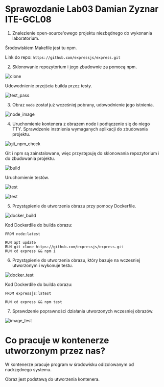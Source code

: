 # Sprawozdanie Lab03 Damian Zyznar ITE-GCL08

1. Znalezienie open-source'owego projektu niezbędnego do wykonania laboratorium. 

Środowiskiem Makefile jest tu npm. 
 
 Link do repo:
 ```https://github.com/expressjs/express.git```

2. Sklonowanie repozytorium i jego zbudownie za pomocą npm.

![clone](./clone.png)

Udowodnienie przejścia builda przez testy.

![test_pass](./test_pass.png)

3. Obraz ```node``` został już wcześniej pobrany, udowodnienie jego istnienia.

![node_image](./node_image.png)

4. Uruchomienie kontenera z obrazem node i podłączenie się do niego TTY. Sprawdzenie instnienia wymaganych aplikacji do zbudowania projektu.

![git_npm_check](./git_npm_check.png)

Git i npm są zainstalowane, więc przystępuję do sklonowania repozytorium i do zbudowania projektu.

![build](./build.png)

Uruchomienie testów.

![test](./test.png)

![test](./test2.png)

5. Przystąpienie do utworzenia obrazu przy pomocy Dockerfile.

![docker_build](./docker_build.png)

Kod Dockerdile do builda obrazu:
```
FROM node:latest

RUN apt update
RUN git clone https://github.com/expressjs/express.git
RUN cd express && npm i
```

6. Przystąpienie do utworzenia obrazu, który bazuje na wczesniej utworzonym i wykonuje testu.

![docker_test](./docker_test.png)

Kod Dockerdile do builda obrazu:
```
FROM expressjs:latest

RUN cd express && npm test
```

7. Sprawdzenie poprawności działania utworzonych wczesniej obrazów.

![image_test](./image_test.png)

# Co pracuje w kontenerze utworzonym przez nas?
W kontenerze pracuje program w środowisku odizolowanym od nadrzędnego systemu.

Obraz jest podstawą do utworzenia kontenera.